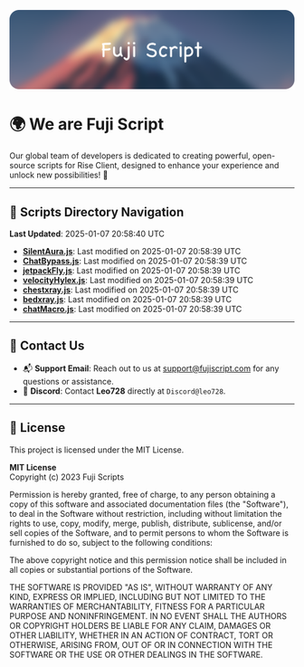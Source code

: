 ![Banner](.github/b.webp)

# 🌍 **We are Fuji Script**

Our global team of developers is dedicated to creating powerful, open-source scripts for Rise Client, designed to enhance your experience and unlock new possibilities! 🌟

---
<!-- SCRIPTS_NAVIGATION_START -->
## 📂 **Scripts Directory Navigation**

**Last Updated**: 2025-01-07 20:58:40 UTC

- **[SilentAura.js](scripts/SilentAura.js)**: Last modified on 2025-01-07 20:58:39 UTC
- **[ChatBypass.js](scripts/ChatBypass.js)**: Last modified on 2025-01-07 20:58:39 UTC
- **[jetpackFly.js](scripts/jetpackFly.js)**: Last modified on 2025-01-07 20:58:39 UTC
- **[velocityHylex.js](scripts/velocityHylex.js)**: Last modified on 2025-01-07 20:58:39 UTC
- **[chestxray.js](scripts/chestxray.js)**: Last modified on 2025-01-07 20:58:39 UTC
- **[bedxray.js](scripts/bedxray.js)**: Last modified on 2025-01-07 20:58:39 UTC
- **[chatMacro.js](scripts/chatMacro.js)**: Last modified on 2025-01-07 20:58:39 UTC

<!-- SCRIPTS_NAVIGATION_END -->

---

## 💬 **Contact Us**  
- 📬 **Support Email**: Reach out to us at [support@fujiscript.com](mailto:support@fujiscript.com) for any questions or assistance.  
- 💬 **Discord**: Contact **Leo728** directly at `Discord@leo728`.

---

## 📜 **License**

This project is licensed under the MIT License.  

**MIT License**  
Copyright (c) 2023 Fuji Scripts  

Permission is hereby granted, free of charge, to any person obtaining a copy of this software and associated documentation files (the "Software"), to deal in the Software without restriction, including without limitation the rights to use, copy, modify, merge, publish, distribute, sublicense, and/or sell copies of the Software, and to permit persons to whom the Software is furnished to do so, subject to the following conditions:  

The above copyright notice and this permission notice shall be included in all copies or substantial portions of the Software.  

THE SOFTWARE IS PROVIDED "AS IS", WITHOUT WARRANTY OF ANY KIND, EXPRESS OR IMPLIED, INCLUDING BUT NOT LIMITED TO THE WARRANTIES OF MERCHANTABILITY, FITNESS FOR A PARTICULAR PURPOSE AND NONINFRINGEMENT. IN NO EVENT SHALL THE AUTHORS OR COPYRIGHT HOLDERS BE LIABLE FOR ANY CLAIM, DAMAGES OR OTHER LIABILITY, WHETHER IN AN ACTION OF CONTRACT, TORT OR OTHERWISE, ARISING FROM, OUT OF OR IN CONNECTION WITH THE SOFTWARE OR THE USE OR OTHER DEALINGS IN THE SOFTWARE.  

